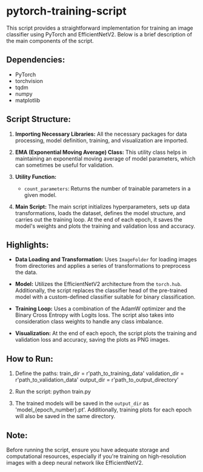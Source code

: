 # pytorch-training-script

This script provides a straightforward implementation for training an image classifier using PyTorch and EfficientNetV2. Below is a brief description of the main components of the script.

Dependencies:
-------------
- PyTorch
- torchvision
- tqdm
- numpy
- matplotlib

Script Structure:
-----------------

1. **Importing Necessary Libraries:**
   All the necessary packages for data processing, model definition, training, and visualization are imported.

2. **EMA (Exponential Moving Average) Class:**
   This utility class helps in maintaining an exponential moving average of model parameters, which can sometimes be useful for validation.

3. **Utility Function:**
   - `count_parameters`: Returns the number of trainable parameters in a given model.

4. **Main Script:**
   The main script initializes hyperparameters, sets up data transformations, loads the dataset, defines the model structure, and carries out the training loop. At the end of each epoch, it saves the model's weights and plots the training and validation loss and accuracy.

Highlights:
-----------

- **Data Loading and Transformation:**
  Uses `ImageFolder` for loading images from directories and applies a series of transformations to preprocess the data. 

- **Model:**
  Utilizes the EfficientNetV2 architecture from the `torch.hub`. Additionally, the script replaces the classifier head of the pre-trained model with a custom-defined classifier suitable for binary classification.

- **Training Loop:**
  Uses a combination of the AdamW optimizer and the Binary Cross Entropy with Logits loss. The script also takes into consideration class weights to handle any class imbalance.

- **Visualization:**
  At the end of each epoch, the script plots the training and validation loss and accuracy, saving the plots as PNG images.

How to Run:
-----------

1. Define the paths:
train_dir = r'path_to_training_data'
validation_dir = r'path_to_validation_data'
output_dir = r'path_to_output_directory'

2. Run the script:
python train.py

3. The trained models will be saved in the `output_dir` as 'model_{epoch_number}.pt'. Additionally, training plots for each epoch will also be saved in the same directory.

Note:
-----
Before running the script, ensure you have adequate storage and computational resources, especially if you're training on high-resolution images with a deep neural network like EfficientNetV2.